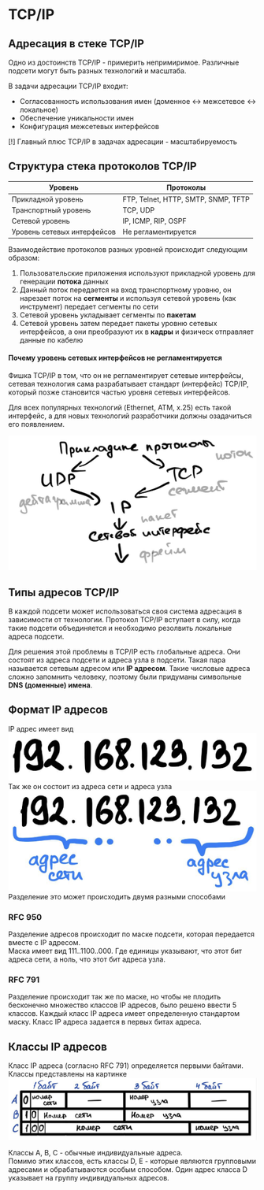 # TCP/IP
## Адресация в стеке TCP/IP
Одно из достоинств TCP/IP - примерить непримиримое. Различные подсети могут быть разных технологий и масштаба.  

В задачи адресации TCP/IP входит:

- Согласованность использования имен (доменное <-> межсетевое <-> локальное)
- Обеспечение уникальности имен
- Конфигурация межсетевых интерфейсов

[!] Главный плюс TCP/IP в задачах адресации - масштабируемость

## Структура стека протоколов TCP/IP 
| Уровень                     | Протоколы                           |
|-----------------------------|-------------------------------------|
| Прикладной уровень          | FTP, Telnet, HTTP, SMTP, SNMP, TFTP |
| Транспортный уровень        | TCP, UDP                            |
| Сетевой уровень             | IP, ICMP, RIP, OSPF                 |
| Уровень сетевых интерфейсов | Не регламентируется                 |

Взаимодействие протоколов разных уровней происходит следующим образом:
1) Пользовательские приложения используют прикладной уровень для генерации **потока** данных
2) Данный поток передается на вход транспортному уровню, он нарезает поток на **сегменты** и используя
сетевой уровень (как инструмент) передает сегменты по сети
3) Сетевой уровень укладывает сегменты по **пакетам**
4) Сетевой уровень затем передает пакеты уровню сетевых интерфейсов, а они преобразуют их в **кадры**
и физическ отправляет данные по кабелю

#### Почему уровень сетевых интерфейсов не регламентируется
Фишка TCP/IP в том, что он не регламентирует сетевые интерфейсы, сетевая технология сама разрабатывает
стандарт (интерфейс) TCP/IP, который позже становится частью уровня сетевых интерфейсов.  

Для всех популярных технологий (Ethernet, ATM, x.25) есть такой интерфейс, а для новых технологий разработчики
должны озадачиться его появлением.

![tcp_ip_technology_stack.png](../../../img/computer_network/tcp_ip_technology_stack.png)

## Типы адресов TCP/IP
В каждой подсети может использоваться своя система адресация в зависимости от технологии.
Протокол TCP/IP вступает в силу, когда такие подсети объединяется и необходимо резолвить локальные адреса подсети.

Для решения этой проблемы в TCP/IP есть глобальные адреса. Они состоят из адреса подсети и адреса узла в подсети.
Такая пара называется сетевым адресом или **IP адресом**. Такие числовые адреса сложно запомнить человеку,
поэтому были придуманы символьные **DNS (доменные) имена**.

## Формат IP адресов
IP адрес имеет вид  
![tcp_ip_technology_stack.png](../../../img/computer_network/ip_sample.png)  
Так же он состоит из адреса сети и адреса узла  
![tcp_ip_technology_stack.png](../../../img/computer_network/ip_structure_sample.png)  
Разделение это может происходить двумя разными способами

### RFC 950
Разделение адресов происходит по маске подсети, которая передается вместе с IP адресом.   
Маска имеет вид 111..1100..000. Где единицы указывают, что этот бит адреса сети, а ноль, что этот бит адреса узла. 

### RFC 791
Разделение происходит так же по маске, но чтобы не плодить бесконечно множество классов IP адресов, 
было решено ввести 5 классов. Каждый класс IP адреса имеет определенную стандартом маску. 
Класс IP адреса задается в первых битах адреса.

## Классы IP адресов
Класс IP адреса (согласно RFC 791) определяется первыми байтами. 
Классы представлены на картинке
![ip_classes.png](../../../img/computer_network/ip_classes.png)  

Классы A, B, C - обычные индивидуальные адреса.  
Помимо этих классов, есть классы D, E - которые являются групповыми адресами и 
обрабатываются особым способом. Один адрес класса D указывает на группу индивидуальных адресов.


